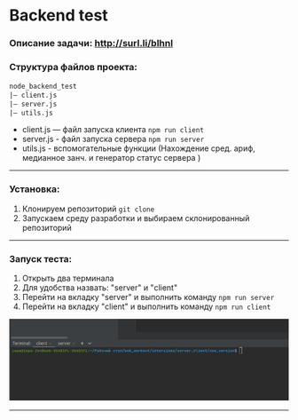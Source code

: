 # Backend test
### Описание задачи: http://surl.li/blhnl

### Структура файлов проекта:

````
node_backend_test
|— client.js
|— server.js
|— utils.js
````
- client.js — файл запуска клиента ```npm run client```
- server.js - файл запуска сервера ```npm run server```
- utils.js - вспомогательные функции (Нахождение сред. ариф, медианное занч. и генератор статус сервера )
___

### Установка:
1. Клонируем репозиторий ```git clone```
2. Запускаем среду разработки и выбираем склонированный репозиторий
___
### Запуск теста:
1. Открыть два терминала
2. Для удобства назвать: "server" и "client"
3. Перейти на вкладку "server" и выполнить команду ```npm run server```
4. Перейти на вкладку "client" и выполнить команду ```npm run client```

![](screen.png)
___